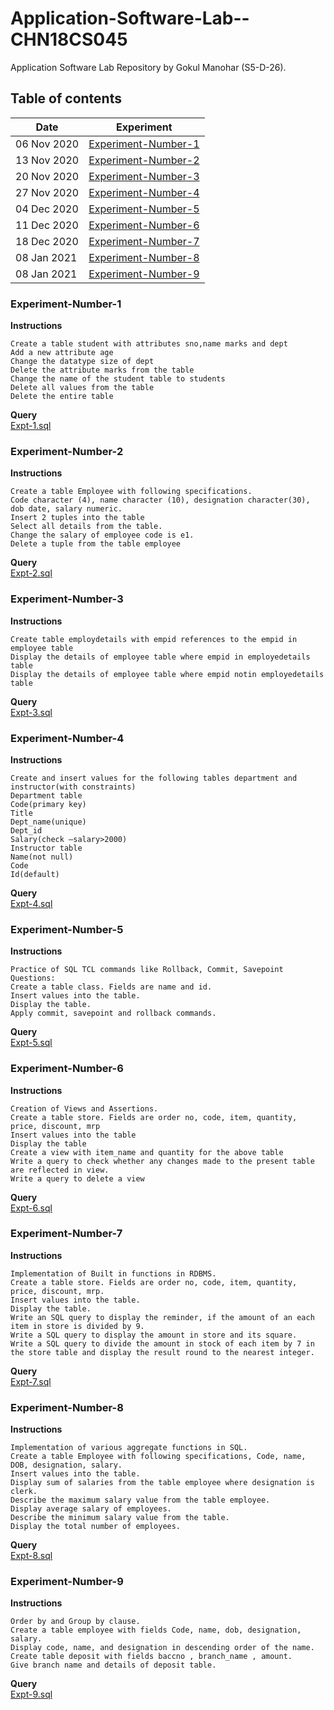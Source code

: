 # Application-Software-Lab--CHN18CS045
Application Software Lab Repository by Gokul Manohar (S5-D-26).

## Table of contents
| Date        | Experiment                                  |
| ----------- | ------------------------------------------- |
| 06 Nov 2020 | [Experiment-Number-1](#Experiment-Number-1) |
| 13 Nov 2020 | [Experiment-Number-2](#Experiment-Number-2) |
| 20 Nov 2020 | [Experiment-Number-3](#Experiment-Number-3) |
| 27 Nov 2020 | [Experiment-Number-4](#Experiment-Number-4) |
| 04 Dec 2020 | [Experiment-Number-5](#Experiment-Number-5) |
| 11 Dec 2020 | [Experiment-Number-6](#Experiment-Number-6) |
| 18 Dec 2020 | [Experiment-Number-7](#Experiment-Number-7) |
| 08 Jan 2021 | [Experiment-Number-8](#Experiment-Number-8) |
| 08 Jan 2021 | [Experiment-Number-9](#Experiment-Number-9) |


### Experiment-Number-1
**Instructions**
```
Create a table student with attributes sno,name marks and dept
Add a new attribute age
Change the datatype size of dept
Delete the attribute marks from the table
Change the name of the student table to students
Delete all values from the table
Delete the entire table
```

**Query**  
[Expt-1.sql](https://github.com/gokulmanohar/Application-Software-Lab--CHN18CS045/blob/main/Expt-1.sql)

### Experiment-Number-2
**Instructions**
```
Create a table Employee with following specifications.
Code character (4), name character (10), designation character(30), dob date, salary numeric.
Insert 2 tuples into the table
Select all details from the table.
Change the salary of employee code is e1.
Delete a tuple from the table employee
```

**Query**  
[Expt-2.sql](https://github.com/gokulmanohar/Application-Software-Lab--CHN18CS045/blob/main/Expt-2.sql)

### Experiment-Number-3
**Instructions**
```
Create table employdetails with empid references to the empid in employee table
Display the details of employee table where empid in employedetails table
Display the details of employee table where empid notin employedetails table
```
**Query**  
[Expt-3.sql](https://github.com/gokulmanohar/Application-Software-Lab--CHN18CS045/blob/main/Expt-3.sql)

### Experiment-Number-4
**Instructions**  
```
Create and insert values for the following tables department and instructor(with constraints)
Department table
Code(primary key)
Title 
Dept_name(unique)
Dept_id
Salary(check –salary>2000)
Instructor table
Name(not null)
Code
Id(default)
```

**Query**  
[Expt-4.sql](https://github.com/gokulmanohar/Application-Software-Lab--CHN18CS045/blob/main/Expt-4.sql)

### Experiment-Number-5
**Instructions**  
```
Practice of SQL TCL commands like Rollback, Commit, Savepoint
Questions:
Create a table class. Fields are name and id.
Insert values into the table.
Display the table.
Apply commit, savepoint and rollback commands.
```

**Query**  
[Expt-5.sql](https://github.com/gokulmanohar/Application-Software-Lab--CHN18CS045/blob/main/Expt-5.sql)


### Experiment-Number-6
**Instructions**  
```
Creation of Views and Assertions.
Create a table store. Fields are order no, code, item, quantity, price, discount, mrp
Insert values into the table
Display the table
Create a view with item_name and quantity for the above table
Write a query to check whether any changes made to the present table are reflected in view.
Write a query to delete a view
```

**Query**  
[Expt-6.sql](https://github.com/gokulmanohar/Application-Software-Lab--CHN18CS045/blob/main/Expt-6.sql)

### Experiment-Number-7
**Instructions**  
```
Implementation of Built in functions in RDBMS.
Create a table store. Fields are order no, code, item, quantity, price, discount, mrp.
Insert values into the table.
Display the table.
Write an SQL query to display the reminder, if the amount of an each item in store is divided by 9.
Write a SQL query to display the amount in store and its square.
Write a SQL query to divide the amount in stock of each item by 7 in 
the store table and display the result round to the nearest integer.
```

**Query**  
[Expt-7.sql](https://github.com/gokulmanohar/Application-Software-Lab--CHN18CS045/blob/main/Expt-7.sql)

### Experiment-Number-8
**Instructions**  
```
Implementation of various aggregate functions in SQL.
Create a table Employee with following specifications, Code, name, DOB, designation, salary.
Insert values into the table.
Display sum of salaries from the table employee where designation is clerk.
Describe the maximum salary value from the table employee.
Display average salary of employees.
Describe the minimum salary value from the table.
Display the total number of employees.
```

**Query**  
[Expt-8.sql](https://github.com/gokulmanohar/Application-Software-Lab--CHN18CS045/blob/main/Expt-8.sql)

### Experiment-Number-9
**Instructions**  
```
Order by and Group by clause.
Create a table employee with fields Code, name, dob, designation, salary.
Display code, name, and designation in descending order of the name.
Create table deposit with fields baccno , branch_name , amount.
Give branch name and details of deposit table.
```

**Query**  
[Expt-9.sql](https://github.com/gokulmanohar/Application-Software-Lab--CHN18CS045/blob/main/Expt-9.sql)
